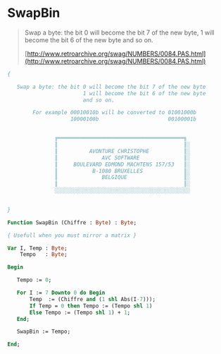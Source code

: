 # SwapBin

> Swap a byte: the bit 0 will become the bit 7 of the new byte, 1 will become the bit 6 of the new byte and so on.
>
> [http://www.retroarchive.org/swag/NUMBERS/0084.PAS.html](http://www.retroarchive.org/swag/NUMBERS/0084.PAS.html)

```pascal
{

   Swap a byte: the bit 0 will become the bit 7 of the new byte
                        1 will become the bit 6 of the new byte
                        and so on.

        For example 00010010b will be converted to 01001000b
                    10000100b                      00100001b


               ╔════════════════════════════════════════╗
               ║                                        ║░
               ║          AVONTURE CHRISTOPHE           ║░
               ║              AVC SOFTWARE              ║░
               ║     BOULEVARD EDMOND MACHTENS 157/53   ║░
               ║           B-1080 BRUXELLES             ║░
               ║              BELGIQUE                  ║░
               ║                                        ║░
               ░░░░░░░░░░░░░░░░░░░░░░░░░░░░░░░░░░░░░░░░░░░
               

}

Function SwapBin (Chiffre : Byte) : Byte;

{ Usefull when you must mirror a matrix }

Var I, Temp : Byte;
    Tempo   : Byte;

Begin

   Tempo := 0;

   For I := 7 Downto 0 do Begin
       Temp  := (Chiffre and (1 shl Abs(I-7)));
       If Temp = 0 then Tempo := (Tempo shl 1)
       Else Tempo := (Tempo shl 1) + 1;
   End;

   SwapBin := Tempo;

End;
```
